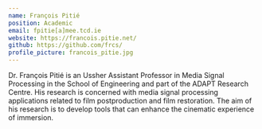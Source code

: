 ```yaml
---
name: François Pitié
position: Academic
email: fpitie[a]mee.tcd.ie
website: https://francois.pitie.net/
github: https://github.com/frcs/
profile_picture: francois_pitie.jpg
---
```


Dr. François Pitié is an Ussher Assistant Professor in Media Signal Processing in the School of Engineering and part of the ADAPT Research Centre. His research is concerned with media signal processing applications related to film postproduction and film restoration. The aim of his research is to develop tools that can enhance the cinematic experience of immersion.
